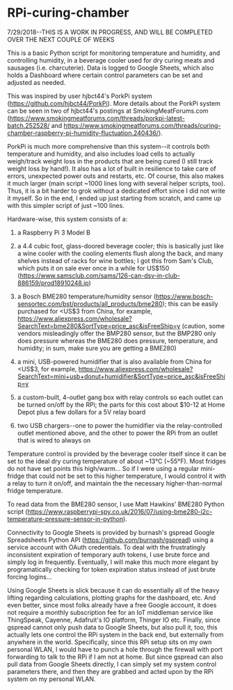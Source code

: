 # RPi-curing-chamber
7/29/2018--THIS IS A WORK IN PROGRESS, AND WILL BE COMPLETED OVER THE NEXT COUPLE OF WEEKS

This is a basic Python script for monitoring temperature and humidity, and controlling humidity, in a beverage cooler used for dry curing meats and sausages (i.e. charcuterie).  Data is logged to Google Sheets, which also holds a Dashboard where certain control parameters can be set and adjusted as needed.

This was inspired by user hjbct44's PorkPi system (https://github.com/hjbct44/PorkPi).  More details about the PorkPi system can be seen in two of hjbct44's postings at SmokingMeatForums.com (https://www.smokingmeatforums.com/threads/porkpi-latest-batch.252528/ and https://www.smokingmeatforums.com/threads/curing-chamber-raspberry-pi-humidity-fluctuation.240436/).

PorkPi is much more comprehensive than this system--it controls both temperature and humidity, and also includes load cells to actually weigh/track weight loss in the products that are being cured (I still track weight loss by hand!).  It also has a lot of built in resilience to take care of errors, unexpected power outs and restarts, etc.  Of course, this also makes it much larger (main script ~1000 lines long with several helper scripts, too).  Thus, it is a bit harder to grok without a dedicated effort since I did not write it myself.  So in the end, I ended up just starting from scratch, and came up with this simpler script of just ~100 lines.

Hardware-wise, this system consists of a:

1.  a Raspberry Pi 3 Model B

2.  a 4.4 cubic foot, glass-doored beverage cooler; this is basically just like a wine cooler with the cooling elements flush along the back, and many shelves instead of racks for wine bottles; I got this from Sam's Club, which puts it on sale ever once in a while for US$150 (https://www.samsclub.com/sams/126-can-dsv-in-club-886159/prod18910248.ip)

3.  a Bosch BME280 temperature/humidity sensor (https://www.bosch-sensortec.com/bst/products/all_products/bme280); this can be easily purchased for <US$3 from China, for example, https://www.aliexpress.com/wholesale?SearchText=bme280&SortType=price_asc&isFreeShip=y (caution, some vendors misleadingly offer the BMP280 sensor, but the BMP280 only does pressure whereas the BME280 does pressure, temperature, and humidity; in sum, make sure you are getting a BME280)

4.  a mini, USB-powered humidifier that is also available from China for <US$3, for example, https://www.aliexpress.com/wholesale?SearchText=mini+usb+donut+humidifier&SortType=price_asc&isFreeShip=y

5.  a custom-built, 4-outlet gang box with relay controls so each outlet can be turned on/off by the RPi; the parts for this cost about $10-12 at Home Depot plus a few dollars for a 5V relay board

6.  two USB chargers--one to power the humidifier via the relay-controlled outlet mentioned above, and the other to power the RPi from an outlet that is wired to always on

Temperature control is provided by the beverage cooler itself since it can be set to the ideal dry curing temperature of about ~13°C (~55°F).  Most fridges do not have set points this high/warm...  So if I were using a regular mini-fridge that could not be set to this higher temperature, I would control it with a relay to turn it on/off, and maintain the the necessary higher-than-normal fridge temperature.

To read data from the BME280 sensor, I use Matt Hawkins' BME280 Python script (https://www.raspberrypi-spy.co.uk/2016/07/using-bme280-i2c-temperature-pressure-sensor-in-python).

Connectivity to Google Sheets is provided by burnash's gspread Google Spreadsheets Python API (https://github.com/burnash/gspread) using a service account with OAuth credentials.  To deal with the frustratingly inconsistent expiration of temporary auth tokens, I use brute force and simply log in frequently.  Eventually, I will make this much more elegant by programatically checking for token expiration status instead of just brute forcing logins...

Using Google Sheets is slick because it can do essentially all of the heavy lifting regarding calculations, plotting graphs for the dashboard, etc.  And even better, since most folks already have a free Google account, it does not require a monthly subscription fee for an IoT middleman service like ThingSpeak, Cayenne, Adafruit's IO platform, Thinger IO etc.  Finally, since gspread cannot only push data to Google Sheets, but also pull it, too, this actually lets one control the RPi system in the back end, but externally from anywhere in the world.  Specifically, since this RPi setup sits on my own personal WLAN, I would have to punch a hole through the firewall with port forwarding to talk to the RPi if I am not at home.  But since gspread can also pull data from Google Sheets directly, I can simply set my system control parameters there, and then they are grabbed and acted upon by the RPi system on my personal WLAN.
